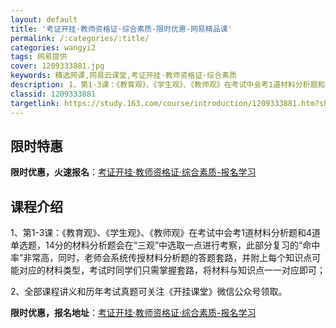 ```yaml
---
layout: default
title: '考证开挂·教师资格证·综合素质-限时优惠-网易精品课'
permalink: /:categories/:title/
categories: wangyi2
tags: 网易提供
cover: 1209333881.jpg
keywords: 精选网课,网易云课堂,考证开挂·教师资格证·综合素质
description: 1、第1-3课：《教育观》、《学生观》、《教师观》在考试中会考1道材料分析题和4道单选题，14分的材料分析题会在“三观”
classid: 1209333881
targetlink: https://study.163.com/course/introduction/1209333881.htm?share=1&shareId=1025206652&utm_campaign=share&utm_medium=iphoneShare&utm_source=&utm_u=1025206652
---
```


## 限时特惠

**限时优惠，火速报名**：[考证开挂·教师资格证·综合素质-报名学习](https://study.163.com/course/introduction/1209333881.htm?share=1&shareId=1025206652&utm_campaign=share&utm_medium=iphoneShare&utm_source=&utm_u=1025206652)

## 课程介绍

1、第1-3课：《教育观》、《学生观》、《教师观》在考试中会考1道材料分析题和4道单选题，14分的材料分析题会在“三观”中选取一点进行考察，此部分复习的“命中率”非常高，同时，老师会系统传授材料分析题的答题套路，并附上每个知识点可能对应的材料类型，考试时同学们只需掌握套路，将材料与知识点一一对应即可；

2、全部课程讲义和历年考试真题可关注《开挂课堂》微信公众号领取。

**限时优惠，报名地址**：[考证开挂·教师资格证·综合素质-报名学习](https://study.163.com/course/introduction/1209333881.htm?share=1&shareId=1025206652&utm_campaign=share&utm_medium=iphoneShare&utm_source=&utm_u=1025206652)

